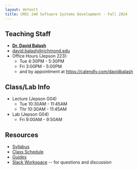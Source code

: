 ```yaml
---
layout: default
title: CMSC 240 Software Systems Development - Fall 2024
---
```

## Teaching Staff
<div class="wrapper" markdown="0">
    <div class="footer-col-wrapper">
        <div class="footer-col two-col-1">
            <ul class="contact-list">
                <li><b><a href="https://cs.richmond.edu/faculty/dbalash/">Dr. David Balash</a></b></li>
                <li><a href="mailto:david.balash@richmond.edu">david.balash@richmond.edu</a></li>
                <li>Office Hours (Jepson 223):
                    <ul>
                        <li>Tue 4:30PM - 5:30PM</li>
                        <li>Fri 3:00PM - 5:00PM</li>
                        <li>and by appointment at <a href="https://calendly.com/davidbalash">https://calendly.com/davidbalash</a></li> 
                    </ul>
                </li>
            </ul>
        </div>    
    </div>
</div>


## Class/Lab Info
* Lecture (Jepson G04)
  * Tue 10:30AM - 11:45AM
  * Thr 10:30AM - 11:45AM
* Lab (Jepson G04)
  * Fri 9:00AM - 9:50AM



## Resources

* [Syllabus](/syllabus.html)
* [Class Schedule](/schedule.html)
* [Guides](/guides)
* [Slack Workspace](https://cmsc240-f24.slack.com) -- for questions and discussion

